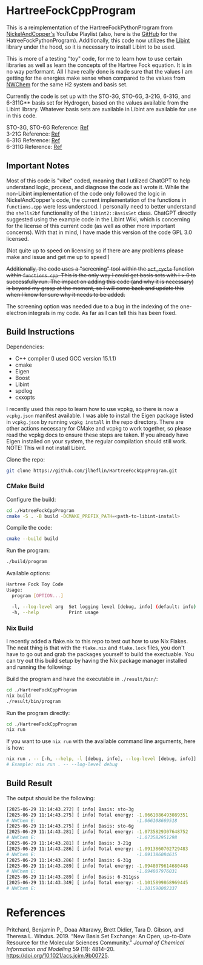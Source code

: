 # HartreeFockCppProgram

This is a reimplementation of the HartreeFockPythonProgram from
[NickelAndCopper's](https://youtube.com/playlist?list=PL-hN8vfRaU7jSFHN1ZSAMNe_2nXhwAmzM&si=ANjI8kPn-5v_3Kvs)
YouTube Playlist (also, here is the
[GitHub](https://github.com/nickelandcopper/HartreeFockPythonProgram)
for the HatreeFockPythonProgram). Additionally, this code now utilizes the [Libint](https://github.com/evaleev/libint)
library under the hood, so it is necessary to install Libint to be used.


This is more of a testing "toy" code, for me to learn how to use certain libraries as well as learn the
concepts of the Hartree Fock equation. It is in no way performant. All I have really done is made sure
that the values I am getting for the energies make sense when compared to the values from
[NWChem](https://github.com/nwchemgit/nwchem) for the same H2 system and basis set.

Currently the code is set up with the STO-3G, STO-6G, 3-21G, 6-31G, and 6-311G** basis set for Hydrogen,
based on the values available from the Libint library. Whatever basis sets are available in Libint are
available for use in this code.

STO-3G, STO-6G Reference: [Ref](https://www.basissetexchange.org/references/sto-6g/format/txt/?version=1&elements=1)  
3-21G Reference: [Ref](https://www.basissetexchange.org/references/3-21g/format/txt/?version=1&elements=1)  
6-31G Reference: [Ref](https://www.basissetexchange.org/references/6-31g/format/txt/?version=1&elements=1)  
6-311G Reference: [Ref](https://www.basissetexchange.org/references/6-311g/format/txt/?version=0&elements=1)

## Important Notes
Most of this code is "vibe" coded, meaning that I utilized ChatGPT to help understand logic,
process, and diagnose the code as I wrote it. While the non-Libint implementation of the code
only followed the logic in NickelAndCopper's code, the current implementation of the functions
in `functions.cpp` were less understood. I personally need to better understand the `shells2bf`
functionality of the `libint2::BasisSet` class. ChatGPT directly suggested using the example code
in the Libint Wiki, which is concerning for the license of this current code (as well as other more
important concerns). With that in mind, I have made this version of the code GPL 3.0 licensed.

(Not quite up to speed on licensing so if there are any problems please make and issue and get me up to speed!)

~~Additionally, the code uses a "screening" tool within the `scf_cycle` function within `functions.cpp`. This is
the only way I could get basis sets with l > 0 to successfully run. The impact on adding this code (and why it
is necessary) is beyond my grasp at the moment, so I will come back and update this when I know for sure why
it needs to be added.~~

The screening option was needed due to a bug in the indexing of the one-electron integrals in my code. As far as
I can tell this has been fixed.

## Build Instructions

Dependencies:
- C++ compiler (I used GCC version 15.1.1)
- cmake
- Eigen
- Boost
- Libint
- spdlog
- cxxopts

I recently used this repo to learn how to use vcpkg, so there is now a
`vcpkg.json` manifest available. I was able to install the Eigen package
listed in `vcpkg.json` by running `vcpkg install` in the repo directory.
There are other actions necessary for CMake and vcpkg to work together,
so please read the vcpkg docs to ensure these steps are taken. If you
already have Eigen installed on your system, the regular compilation
should still work. NOTE: This will not install Libint.

Clone the repo:

``` bash
git clone https://github.com/jlheflin/HartreeFockCppProgram.git
```

### CMake Build

Configure the build:

``` bash
cd ./HatreeFockCppProgram
cmake -S . -B build -DCMAKE_PREFIX_PATH=<path-to-libint-install>
```

Compile the code:

``` bash
cmake --build build
```

Run the program:

``` bash
./build/program
```

Available options:
```bash
Hartree Fock Toy Code
Usage:
  program [OPTION...]

  -l, --log-level arg  Set logging level [debug, info] (default: info)
  -h, --help           Print usage
```

### Nix Build

I recently added a flake.nix to this repo to test out how to use Nix
Flakes. The neat thing is that with the `flake.nix` and `flake.lock`
files, you don't have to go out and grab the packages yourself to build
the exectuable. You can try out this build setup by having the Nix
package manager installed and running the following:

Build the program and have the executable in `./result/bin/`:

``` bash
cd ./HartreeFockCppProgram
nix build
./result/bin/program
```

Run the program directly:

``` bash
cd ./HartreeFockCppProgram
nix run
```

If you want to use `nix run` with the available command line arguments, here is how:
```bash
nix run . -- [-h, --help, -l [debug, info], --log-level [debug, info]]
# Example: nix run . -- --log-level debug
```

## Build Result

The output should be the following:

``` bash
[2025-06-29 11:14:43.272] [ info] Basis: sto-3g
[2025-06-29 11:14:43.275] [ info] Total energy: -1.0661086493089351
# NWChem E:                                     -1.066108669518
[2025-06-29 11:14:43.275] [ info] Basis: sto-6g
[2025-06-29 11:14:43.281] [ info] Total energy: -1.0735829307648752
# NWChem E:                                     -1.073582951298
[2025-06-29 11:14:43.281] [ info] Basis: 3-21g
[2025-06-29 11:14:43.286] [ info] Total energy: -1.0913860702729483
# NWChem E:                                     -1.091386084615
[2025-06-29 11:14:43.286] [ info] Basis: 6-31g
[2025-06-29 11:14:43.289] [ info] Total energy: -1.0948079614680448
# NWChem E:                                     -1.094807976031
[2025-06-29 11:14:43.289] [ info] Basis: 6-311gss
[2025-06-29 11:14:43.349] [ info] Total energy: -1.1015899868969445
# NWChem E:                                     -1.101590002337
```

# References
Pritchard, Benjamin P., Doaa Altarawy, Brett Didier, Tara D. Gibson, and
Theresa L. Windus. 2019. <span>“New Basis Set Exchange: An Open,
up-to-Date Resource for the Molecular Sciences Community.”</span>
<em>Journal of Chemical Information and Modeling</em> 59 (11): 4814–20.
<a
href="https://doi.org/10.1021/acs.jcim.9b00725">https://doi.org/10.1021/acs.jcim.9b00725</a>.
